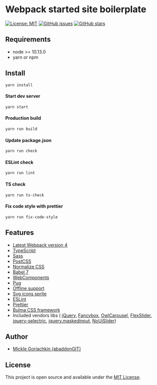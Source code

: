 # Webpack started site boilerplate

[![License: MIT](https://img.shields.io/badge/License-MIT-blue.svg)](https://opensource.org/licenses/MIT)
[![GitHub issues](https://img.shields.io/github/issues/abaddonGIT/abba-webpack-boilerplate)](https://github.com/abaddonGIT/abba-webpack-boilerplate/issues)
[![GitHub stars](https://img.shields.io/github/stars/abaddonGIT/abba-webpack-boilerplate)](https://github.com/abaddonGIT/abba-webpack-boilerplate/stargazers)
## Requirements
- node >= 10.13.0
- yarn or npm

## Install
    yarn install    
#### Start dev server
    yarn start
#### Production build    
    yarn run build
#### Update package.json
    yarn run check
#### ESLint check
    yarn run lint
#### TS check
    yarn run ts-check
#### Fix code style with prettier
    yarn run fix-code-style    

## Features
- [Latest Webpack version 4](https://github.com/webpack/webpack)
- [TypeScript](https://www.typescriptlang.org/)
- [Sass](https://sass-lang.com/)
- [PostCSS](https://postcss.org/)
- [Normalize CSS](https://necolas.github.io/normalize.css/)
- [Babel 7](https://babeljs.io/)
- [WebComponents](https://github.com/webcomponents/webcomponentsjs)
- [Pug](https://pugjs.org/api/getting-started.html)
- [Offline support](https://github.com/NekR/offline-plugin)
- [Svg icons sprite](https://github.com/JetBrains/svg-sprite-loader)
- [ESLint](https://eslint.org/)
- [Prettier](https://prettier.io/)
- [Bulma CSS framework](https://bulma.io/)
- Included vendors libs (
[jQuery](https://jquery.com/), 
[Fancybox](https://fancyapps.com/fancybox/3/), 
[OwlCarousel](https://owlcarousel2.github.io/OwlCarousel2/), 
[FlexSlider](http://flexslider.woothemes.com/),
[jquery-selectric](https://selectric.js.org/),
[jquery.maskedinput](https://github.com/digitalBush/jquery.maskedinput),
[NoUiSlider](https://refreshless.com/nouislider/))

## Author

- [Mickle Goriachkin (abaddonGIT) ](https://github.com/abaddonGIT)

## License

This project is open source and available under the [MIT License](LICENSE).
